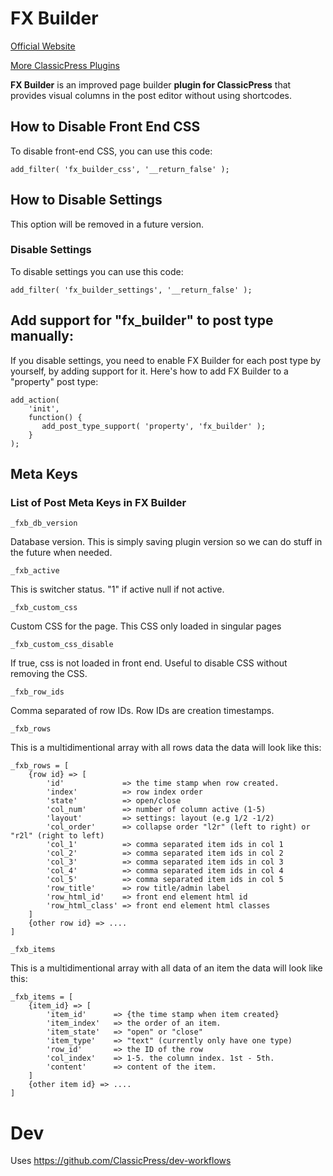# FX Builder

[Official Website](https://getbutterfly.com/classicpress-plugins/fx-builder/)

[More ClassicPress Plugins](https://getbutterfly.com/classicpress-plugins/)

**FX Builder** is an improved page builder **plugin for ClassicPress** that provides visual columns in the post editor without using shortcodes.

## How to Disable Front End CSS

To disable front-end CSS, you can use this code:

```
add_filter( 'fx_builder_css', '__return_false' );
```

## How to Disable Settings

This option will be removed in a future version.

### Disable Settings

To disable settings you can use this code:

```
add_filter( 'fx_builder_settings', '__return_false' );
```

## Add support for "fx_builder" to post type manually:

If you disable settings, you need to enable FX Builder for each post type by yourself, by adding support for it. Here's how to add FX Builder to a "property" post type:

```
add_action(
    'init',
    function() {
       add_post_type_support( 'property', 'fx_builder' );
    }
);
```

## Meta Keys

### List of Post Meta Keys in FX Builder

`_fxb_db_version`

Database version. This is simply saving plugin version so we can do stuff in the future when needed.

`_fxb_active`

This is switcher status. "1" if active null if not active.

`_fxb_custom_css`

Custom CSS for the page. This CSS only loaded in singular pages

`_fxb_custom_css_disable`

If true, css is not loaded in front end. Useful to disable CSS without removing the CSS.

`_fxb_row_ids`

Comma separated of row IDs. Row IDs are creation timestamps.

`_fxb_rows`

This is a multidimentional array with all rows data the data will look like this:

```
_fxb_rows = [
	{row id} => [
		'id'             => the time stamp when row created.
		'index'          => row index order
		'state'          => open/close
		'col_num'        => number of column active (1-5)
		'layout'         => settings: layout (e.g 1/2 -1/2)
		'col_order'      => collapse order "l2r" (left to right) or "r2l" (right to left)
		'col_1'          => comma separated item ids in col 1
		'col_2'          => comma separated item ids in col 2
		'col_3'          => comma separated item ids in col 3
		'col_4'          => comma separated item ids in col 4
		'col_5'          => comma separated item ids in col 5
		'row_title'      => row title/admin label
		'row_html_id'    => front end element html id
		'row_html_class' => front end element html classes
    ]
	{other row id} => ....
]
```

`_fxb_items`

This is a multidimentional array with all data of an item the data will look like this:

```
_fxb_items = [
	{item_id} => [
		'item_id'      => {the time stamp when item created}
		'item_index'   => the order of an item.
		'item_state'   => "open" or "close"
		'item_type'    => "text" (currently only have one type)
		'row_id'       => the ID of the row
		'col_index'    => 1-5. the column index. 1st - 5th.
		'content'      => content of the item.
    ]
	{other item id} => ....
]
```

# Dev

Uses https://github.com/ClassicPress/dev-workflows
